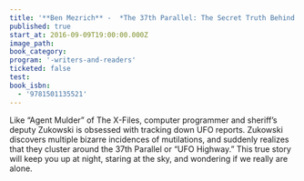 ```yaml
---
title: '**Ben Mezrich** -  *The 37th Parallel: The Secret Truth Behind America’s UFO Highway*'
published: true
start_at: 2016-09-09T19:00:00.000Z
image_path:
book_category:
program: '-writers-and-readers'
ticketed: false
test:
book_isbn:
  - '9781501135521'
---
```



Like “Agent Mulder” of The X-Files, computer programmer and sheriff’s deputy Zukowski is obsessed with tracking down UFO reports. Zukowski discovers multiple bizarre incidences of mutilations, and suddenly realizes that they cluster around the 37th Parallel or “UFO Highway.” This true story will keep you up at night, staring at the sky, and wondering if we really are alone.